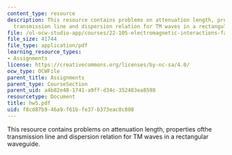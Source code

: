 ```yaml
---
content_type: resource
description: This resource contains problems on attenuation length, properties ofthe
  transmission line and dispersion relation for TM waves in a rectangular waveguide.
file: /ol-ocw-studio-app/courses/22-105-electromagnetic-interactions-fall-2005/f8cd87b946a9f61bfe37b373eac8c808_hw5.pdf
file_size: 41744
file_type: application/pdf
learning_resource_types:
- Assignments
license: https://creativecommons.org/licenses/by-nc-sa/4.0/
ocw_type: OCWFile
parent_title: Assignments
parent_type: CourseSection
parent_uid: a4b82e48-1741-a9ff-d34c-352483ea8598
resourcetype: Document
title: hw5.pdf
uid: f8cd87b9-46a9-f61b-fe37-b373eac8c808
---
```

This resource contains problems on attenuation length, properties ofthe transmission line and dispersion relation for TM waves in a rectangular waveguide.